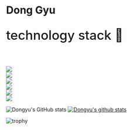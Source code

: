 <h1>Dong Gyu </h1>


<div style="margin-top:30px; ">
  <div style="font-size:35px; font-weight: 500; margin-bottom:30px;">technology stack 💪
  </div> 
  <br></br>
  <div style="display:flex; flex-direction: column">
  <img src="https://img.shields.io/badge/React-61DAFB?style=flat-square&logo=React&logoColor=white"/>
  <img src="https://img.shields.io/badge/Django-092E20?style=flat-square&logo=Django&logoColor=white"/>
  <img src="https://img.shields.io/badge/Android-3DDC84?style=flat-square&logo=Android&logoColor=white"/>
  <img src="https://img.shields.io/badge/Python-3776AB?style=flat-square&logo=Python&logoColor=white"/>
  <img src="https://img.shields.io/badge/JavaScript-F7DF1E?style=flat-square&logo=JavaScript&logoColor=white"/>
  <img src="https://img.shields.io/badge/Css3-1572B6?style=flat-square&logo=Css3&logoColor=white"/>
  </div>
</div>



![Dongyu's GitHub stats](https://github-readme-stats.vercel.app/api?username=dongyu-youn&show_icons=true&theme=radical)
[![Dongyu's github stats](https://github-readme-stats.vercel.app/api/top-langs/?username=dongyu-youn&show_icons=true&hide_border=true&title_color=004386&icon_color=004386&layout=compact)](https://github.com/dongyu-youn)


![trophy](https://github-profile-trophy.vercel.app/?username=dongyu-youn)

